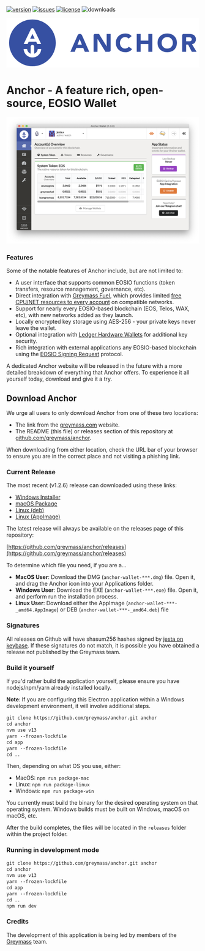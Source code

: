 [![version](https://img.shields.io/github/release/greymass/anchor/all.svg)](https://github.com/greymass/anchor/releases)
[![issues](https://img.shields.io/github/issues/greymass/anchor.svg)](https://github.com/greymass/anchor/issues)
[![license](https://img.shields.io/badge/license-MIT-blue.svg)](https://raw.githubusercontent.com/greymass/anchor/master/LICENSE)
![downloads](https://img.shields.io/github/downloads/greymass/anchor/total.svg)

![Anchor Logo](https://raw.githubusercontent.com/greymass/anchor/master/internals/img/anchor.png)

# Anchor - A feature rich, open-source, EOSIO Wallet

![Anchor Screenshot 1](https://raw.githubusercontent.com/greymass/anchor/master/internals/img/anchor-ss1.png)

### Features

Some of the notable features of Anchor include, but are not limited to:

- A user interface that supports common EOSIO functions (token transfers, resource management, governance, etc).
- Direct integration with [Greymass Fuel](http://greymass.com/fuel), which provides limited [free CPU/NET resources to every account](https://greymass.com/en/blog/5ms-worth-of-free-transactions-available-now-in-anchor-wallet-wallet/) on compatible networks.
- Support for nearly every EOSIO-based blockchain (EOS, Telos, WAX, etc), with new networks added as they launch.
- Locally encrypted key storage using AES-256 - your private keys never leave the wallet.
- Optional integration with [Ledger Hardware Wallets](https://www.ledger.com/) for additional key security.
- Rich integration with external applications any EOSIO-based blockchain using the [EOSIO Signing Request](https://github.com/greymass/eosio-signing-request) protocol.

A dedicated Anchor website will be released in the future with a more detailed breakdown of everything that Anchor offers. To experience it all yourself today, download and give it a try.

## Download Anchor

We urge all users to only download Anchor from one of these two locations:

- The link from the [greymass.com](https://greymass.com) website.
- The README (this file) or releases section of this repository at [github.com/greymass/anchor](https://github.com/greymass/anchor).

When downloading from either location, check the URL bar of your browser to ensure you are in the correct place and not visiting a phishing link.

### Current Release

The most recent (v1.2.6) release can downloaded using these links:

- [Windows Installer](https://github.com/greymass/anchor/releases/download/v1.2.6/win-anchor-wallet-1.2.6.exe)
- [macOS Package](https://github.com/greymass/anchor/releases/download/v1.2.6/mac-anchor-wallet-1.2.6.dmg)
- [Linux (deb)](https://github.com/greymass/anchor/releases/download/v1.2.6/linux-anchor-wallet-1.2.6-amd64.deb)
- [Linux (AppImage)](https://github.com/greymass/anchor/releases/download/v1.2.6/linux-anchor-wallet-1.2.6-x86_64.AppImage)

The latest release will always be available on the releases page of this repository:

[https://github.com/greymass/anchor/releases](https://github.com/greymass/anchor/releases)

To determine which file you need, if you are a...

- **MacOS User**: Download the DMG (`anchor-wallet-***.dmg`) file. Open it, and drag the Anchor icon into your Applications folder.
- **Windows User**: Download the EXE (`anchor-wallet-***.exe`) file. Open it, and perform run the installation process.
- **Linux User**: Download either the AppImage (`anchor-wallet-***-_amd64.AppImage`) or DEB (`anchor-wallet-***-_amd64.deb`) file

### Signatures

All releases on Github will have shasum256 hashes signed by [jesta on keybase](https://keybase.io/jesta). If these signatures do not match, it is possible you have obtained a release not published by the Greymass team.

### Build it yourself


If you'd rather build the application yourself, please ensure you have nodejs/npm/yarn already installed locally.

**Note**: If you are configuring this Electron application within a Windows development environment, it will involve additional steps.

```
git clone https://github.com/greymass/anchor.git anchor
cd anchor
nvm use v13
yarn --frozen-lockfile
cd app
yarn --frozen-lockfile
cd ..
```

Then, depending on what OS you use, either:

- MacOS: `npm run package-mac`
- Linux: `npm run package-linux`
- Windows: `npm run package-win`

You currently must build the binary for the desired operating system on that operating system. Windows builds must be built on Windows, macOS on macOS, etc.

After the build completes, the files will be located in the `releases` folder within the project folder.

### Running in development mode

```
git clone https://github.com/greymass/anchor.git anchor
cd anchor
nvm use v13
yarn --frozen-lockfile
cd app
yarn --frozen-lockfile
cd ..
npm run dev
```

### Credits

The development of this application is being led by members of the [Greymass](https://greymass.com) team.
